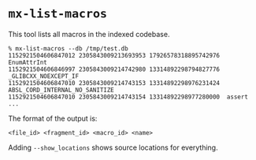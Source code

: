 # `mx-list-macros`

This tool lists all macros in the indexed codebase.

```shell
% mx-list-macros --db /tmp/test.db 
1152921504606847012 2305843009213693953 17926578318895742976  EnumAttrInt
1152921504606846997 2305843009214742980 13314892298794827776  _GLIBCXX_NOEXCEPT_IF
1152921504606847010 2305843009214743153 13314892298976231424  ABSL_CORD_INTERNAL_NO_SANITIZE
1152921504606847010 2305843009214743154 13314892298977280000  assert
...
```

The format of the output is:

```
<file_id> <fragment_id> <macro_id> <name>
```

Adding `--show_locations` shows source locations for everything.
